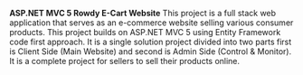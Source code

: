 **ASP.NET MVC 5 Rowdy E-Cart Website**
This project is a full stack web application that serves as an e-commerce website selling various consumer products. This project builds on ASP.NET MVC 5 using Entity Framework code first approach. It is a single solution project divided into two parts first is Client Side (Main Website) and second is Admin Side (Control & Monitor). It is a complete project for sellers to sell their products online.


